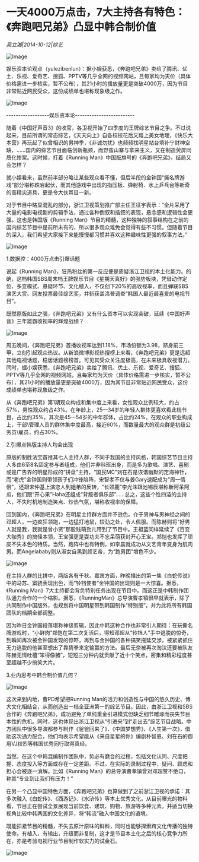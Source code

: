 # 一天4000万点击，7大主持各有特色：《奔跑吧兄弟》凸显中韩合制价值

*吴立湘|2014-10-12|综艺*

![Image](http://p2.pstatp.com/large/pgc-image/1521176038723fddbfdb972)

娱乐资本论观点（yulezibenlun）：据小娱获悉，《奔跑吧兄弟》卖给了腾讯、优土、乐视、爱奇艺、搜狐、PPTV等几乎全网的视频网站，且每家均为天价（具体价格需进一步核实，暂不公布），其21小时的播放量更是突破4000万，因为节目非常贴近网民受众，这份成绩单也堪称现象级之作。

![Image](http://p2.pstatp.com/large/pgc-image/15211760388338a09632160)

------------------娱乐资本论-------------------------

随着《中国好声音3》的收官，各卫视开始了四季度的王牌综艺节目之争。不过说起来，目前所谓的常态综艺，《天天向上》自各校校花后又踏上美女地理，《快乐大本营》再玩起了似曾相识的男神季，《非诚勿扰》也频频找明星站台填补宁财神空缺，……国内的综艺节目面临创新瓶颈，而野蛮山寨与拿来主义，又在制造荧屏同质化惨案。这时候，打着《Running Man》中国版旗号的《奔跑吧兄弟》，结局又会怎样？

就小娱看来，虽然前半部分略让某些观众看不懂，但后半段的金钟国“撕名牌游戏”部分堪称跌宕起伏，而其他游戏中出现的指压板、弹射椅、水上乒乓台等新奇的高精尖道具，更是令大伙耳目一新。

对于节目中略显混乱的部分，浙江卫视策划推广部主任王征宇表示：“全片采用了大量的电影电视剧的剪辑手法，通过各种倒叙和插叙的表现，悬念感和逻辑性会更强。这也是韩国版《Running Man》节目的精髓，这种独特的叙事结构在之前的国内综艺节目中是前所未有的，所以很多观众难免会觉得有些不习惯。但随着节目的深入，我们希望大家接下来能慢慢都习惯并喜欢这种趣味性更强的叙事方法。”

![Image](http://p2.pstatp.com/large/pgc-image/1521176038689924b0af887)

1.数据控：4000万点击引爆话题

说起《Running Man》，狂热粉丝的第一反应便是质疑浙江卫视的本土化能力。的确，这档韩国SBS周末档王牌娱乐节目《星期天真好》的强势板块，凭借动作定位、多变模式、悬疑环节、文化植入，不仅创下20%的高收视率，而且蝉联SBS演艺大赏、网友投票最佳综艺奖，并斩获盖洛普调查“韩国人最近最喜爱的电视节目”。

既然原版如此之强，《奔跑吧兄弟》又有什么资本可以实现突破，延续《中国好声音》三年雄霸收视率的辉煌战绩？

![Image](http://p2.pstatp.com/large/pgc-image/1521176038692338089b788)

周五晚间，《奔跑吧兄弟》首播收视率达到1.18%，市场份额为3.98，跻身前三甲，立刻引起观众热议。从新浪微博影视热搜榜上来看，《奔跑吧兄弟》更是远超其他电视话题，稳居话题榜榜首。可见其受众关注度极高，在未来极具收视潜力。同时，据小娱获悉，《奔跑吧兄弟》卖给了腾讯、优土、乐视、爱奇艺、搜狐、PPTV等几乎全网的视频网站，且每家均为天价（具体价格需进一步核实，暂不公布），其21小时的播放量更是突破4000万，因为其节目非常贴近网民受众，这份成绩单也堪称现象级之作。

从《奔跑吧兄弟》第1期观众构成和集中度上来看，女性观众比例较大，约占57%，男性观众约占43%。在年龄上，25—34岁的年轻人群体更喜欢看此档节目，占比约35%，其次是45—54岁的中年群体，占比约24%。在观众的职业构成上，干部\管理人员的群体集中度最高，接近60%，而数量最大的观众群是初级公务员\雇员，约占30%。

2.引爆点韩版主持人均会出现

原版的制胜法宝首推其七人主持人群，不同于我国的主持风格，韩国综艺节目主持人多由6至8名固定参与者组成，他们并非科班出身，而是多为歌唱、演艺、喜剧或是广告界的明星形成的“拼盘”主持，“国民MC”刘在石是诙谐幽默的定海神针，而“老虎”金钟国则带领孩子们冲锋陷阵，宋智孝不仅与姜Gary速配成为“周一情侣”，还跟宋仲基上演恋人到姐弟的反转，“长颈鹿”李光洙跟池锡辰堪称新阿呆阿瓜，他们跟“开心果”Haha还组成“背叛者俱乐部”……总之，这些个性四溢的主持人，不失时机地制造笑点、炒热气氛，堪称收视率的保障。

回到国内，《奔跑吧兄弟》在明星主持群方面并不逊色。介于男神与男神经之间的邓超人，一边疯狂领跑，一边猛打地鼠，较劲之处，令人佩服。而陈赫则将“好男人就是我，我就是曾小贤”那股贱萌劲儿带到了节目中。王祖蓝同样延续了《百变大咖秀》的搞怪本领，王宝强更是耍功夫不忘呆萌获封开心王宝。郑恺也发挥了顽皮不失本色的特质。当然，跑阵中也有特例，如李晨就成功从文艺青年变身为肌肉男。而Angelababy则从淑女自黑到颜艺帝，为“跑男团”增色不少。

![Image](http://p2.pstatp.com/large/pgc-image/1521176038702ec26c0425e)

在主持人群的比拼中，两版各有千秋。嘉宾方面，昨晚播出的第一集《白蛇传说》中的马苏、窦骁表现出色，而“铃铛使者”金钟国的出现则是一大惊喜。据悉，《Running Man》7大主持都会背负特别任务出现在节目中。而这正是中韩制作团队通力合作的一个缩影。据悉，《RunningMan》总导演曹孝镇很早就表示，除了共同制作中国版外，也规划将中国明星带到韩国制作“特别版”，并为此将所有韩国团队的档期全部调整。

因为昨日金钟国段落堪称神级剪辑，因此中韩这种合作也非常引人期待：在玩撕名牌游戏时，“小鲜肉”郑恺在第二次复活后，得知邓超从“铃铛人”手中逃脱的惊奇，到瞬间再次被金钟国发现的惊吓，再到与金钟国的各种搞笑拖延交涉，被紧紧抓住无力逃脱的他甚至想出了靠猜拳来定输赢的方法。最后无奈被再次淘汰还要被队友陈赫无情吐槽“笨得像猪”，短短三分钟内就贡献了近十个笑点，密集和精彩程度甚至超越不少搞笑大片。

3.业内思考中韩合制价值几何？

![Image](http://p2.pstatp.com/large/pgc-image/1521176038727d839f6ef26)

这次来到内地，曹PD希望把Running Man的活力和创造性与中国的悠久历史、博大文化相结合，从而创造出一档全亚洲第一的综艺节目。因此，由浙江卫视和SBS合作的《奔跑吧兄弟》，成功避免了单纯重金引进模式但缺乏细节雕琢而丧失节目本性的危机。同时，这也体现出浙江卫视从“引进来”到“走出去”综艺节目战略。中方团队中很多导演都参与制作《爸爸回来了》、《中国梦想秀》、《人生第一次》，借助这次通力配合，他们均表示希望能从《来自星星的你》编剧朴智恩、刘在石的御用VJ权烈等韩国优秀同行取得真经。

当然，在这个中韩混编制作团队中，势必有磨合的过程，包括文化认同、尺度把握、态度投入等方面或存在一定差距。不过，在实际的录制过程中，疑问、顾虑和担心会被逐一消解。比如《Running Man》的总导演曹孝镇曾对邓超赞不绝口，称其“专业到让我们有压力！”

在另一个凸显中国特色方面，《奔跑吧兄弟》也算做到了之前浙江卫视的承诺：其多次融入《白蛇传》、《西游记》、《水浒传》等本土优秀文化。从目前曝光的物料看，节目正在尝试全景展现当前饮食、建筑、购物、旅游等多种元素，并适当切换视角比较中韩两国的文化差异，将“韩流”融入中国文化的语境。

既能扣紧节目的精髓，不失去原汁原味的鲜料，同时也能够探索跨文化传播的独特使命。有植入，有输出，升级而非复制，这才是节目本土化之后的核心竞争力所在，亦是考验电视行业节目制作软实力的试金石。

![Image](http://p2.pstatp.com/large/pgc-image/1521176038739dc211999c6)

